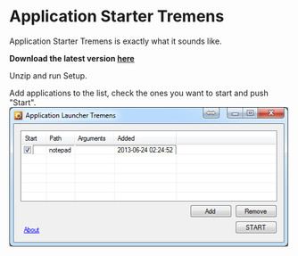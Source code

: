 
Application Starter Tremens
===========================

Application Starter Tremens is exactly what it sounds like.

**Download the latest version [here](https://github.com/AlexanderJonsson/Application_launcher/raw/master/Published/Application_Launcher.zip)**

Unzip and run Setup.

Add applications to the list, check the ones you want to start and push "Start".
![screenshot](https://github.com/AlexanderJonsson/Application_launcher/raw/master/screenshot.png)
